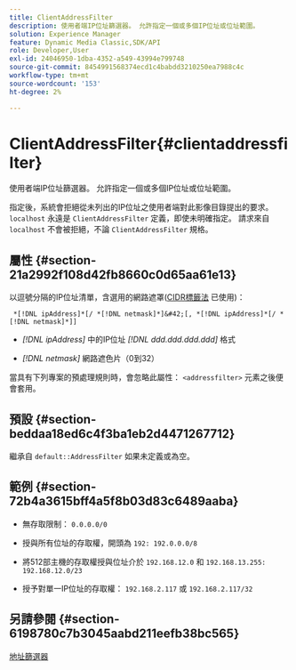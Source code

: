 ```yaml
---
title: ClientAddressFilter
description: 使用者端IP位址篩選器。 允許指定一個或多個IP位址或位址範圍。
solution: Experience Manager
feature: Dynamic Media Classic,SDK/API
role: Developer,User
exl-id: 24046950-1dba-4352-a549-43994e799748
source-git-commit: 8454991568374ecd1c4babdd3210250ea7988c4c
workflow-type: tm+mt
source-wordcount: '153'
ht-degree: 2%

---
```


# ClientAddressFilter{#clientaddressfilter}

使用者端IP位址篩選器。 允許指定一個或多個IP位址或位址範圍。

指定後，系統會拒絕從未列出的IP位址之使用者端對此影像目錄提出的要求。 `localhost` 永遠是 `ClientAddressFilter` 定義，即使未明確指定。 請求來自 `localhost` 不會被拒絕，不論 `ClientAddressFilter` 規格。

## 屬性 {#section-21a2992f108d42fb8660c0d65aa61e13}

以逗號分隔的IP位址清單，含選用的網路遮罩([CIDR標籤法](https://en.wikipedia.org/wiki/Classless_Inter-Domain_Routing#CIDR_notation) 已使用)：

` *[!DNL ipAddress]*[/ *[!DNL netmask]*]&#42;[, *[!DNL ipAddress]*[/ *[!DNL netmask]*]]`

* *[!DNL ipAddress]* 中的IP位址 *[!DNL ddd.ddd.ddd.ddd]* 格式

* *[!DNL netmask]* 網路遮色片（0到32）

當具有下列專案的預處理規則時，會忽略此屬性： `<addressfilter>` 元素之後便會套用。

## 預設 {#section-beddaa18ed6c4f3ba1eb2d4471267712}

繼承自 `default::AddressFilter` 如果未定義或為空。

## 範例 {#section-72b4a3615bff4a5f8b03d83c6489aaba}

* 無存取限制： `0.0.0.0/0`
* 授與所有位址的存取權，開頭為 `192: 192.0.0.0/8`
* 將512部主機的存取權授與位址介於 `192.168.12.0` 和 `192.168.13.255: 192.168.12.0/23`

* 授予對單一IP位址的存取權： `192.168.2.117` 或 `192.168.2.117/32`

## 另請參閱 {#section-6198780c7b3045aabd211eefb38bc565}

[地址篩選器](../../../../../ir-api/material-cat/image-rendering-api-ref/c-ir-material-catalog/c-ir-attributes-reference/r-ir-clientaddressfilter.md#reference-52a541cec0b0424faf263d1fb4946b5f)
